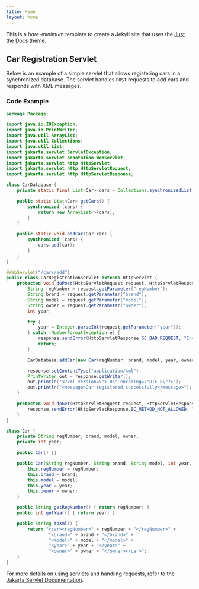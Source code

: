```yaml
---
title: Home
layout: home
---
```


This is a *bare-minimum* template to create a Jekyll site that uses the [Just the Docs] theme.

## Car Registration Servlet

Below is an example of a simple servlet that allows registering cars in a synchronized database. The servlet handles `POST` requests to add cars and responds with XML messages.

### Code Example

```java
package Package;

import java.io.IOException;
import java.io.PrintWriter;
import java.util.ArrayList;
import java.util.Collections;
import java.util.List;
import jakarta.servlet.ServletException;
import jakarta.servlet.annotation.WebServlet;
import jakarta.servlet.http.HttpServlet;
import jakarta.servlet.http.HttpServletRequest;
import jakarta.servlet.http.HttpServletResponse;

class CarDatabase {
    private static final List<Car> cars = Collections.synchronizedList(new ArrayList<>());

    public static List<Car> getCars() {
        synchronized (cars) {
            return new ArrayList<>(cars);
        }
    }

    public static void addCar(Car car) {
        synchronized (cars) {
            cars.add(car);
        }
    }
}

@WebServlet("/cars/add")
public class CarRegistrationServlet extends HttpServlet {
    protected void doPost(HttpServletRequest request, HttpServletResponse response) throws ServletException, IOException {
        String regNumber = request.getParameter("regNumber");
        String brand = request.getParameter("brand");
        String model = request.getParameter("model");
        String owner = request.getParameter("owner");
        int year;

        try {
            year = Integer.parseInt(request.getParameter("year"));
        } catch (NumberFormatException e) {
            response.sendError(HttpServletResponse.SC_BAD_REQUEST, "Invalid year format");
            return;
        }

        CarDatabase.addCar(new Car(regNumber, brand, model, year, owner));

        response.setContentType("application/xml");
        PrintWriter out = response.getWriter();
        out.println("<?xml version=\"1.0\" encoding=\"UTF-8\"?>");
        out.println("<message>Car registered successfully</message>");
    }

    protected void doGet(HttpServletRequest request, HttpServletResponse response) throws ServletException, IOException {
        response.sendError(HttpServletResponse.SC_METHOD_NOT_ALLOWED, "Use POST to add a car.");
    }
}

class Car {
    private String regNumber, brand, model, owner;
    private int year;

    public Car() {}

    public Car(String regNumber, String brand, String model, int year, String owner) {
        this.regNumber = regNumber;
        this.brand = brand;
        this.model = model;
        this.year = year;
        this.owner = owner;
    }

    public String getRegNumber() { return regNumber; }
    public int getYear() { return year; }

    public String toXml() {
        return "<car><regNumber>" + regNumber + "</regNumber>" +
                "<brand>" + brand + "</brand>" +
                "<model>" + model + "</model>" +
                "<year>" + year + "</year>" +
                "<owner>" + owner + "</owner></car>";
    }
}
```

For more details on using servlets and handling requests, refer to the [Jakarta Servlet Documentation](https://jakarta.ee/specifications/servlet/).

[Just the Docs]: https://just-the-docs.github.io/just-the-docs/


